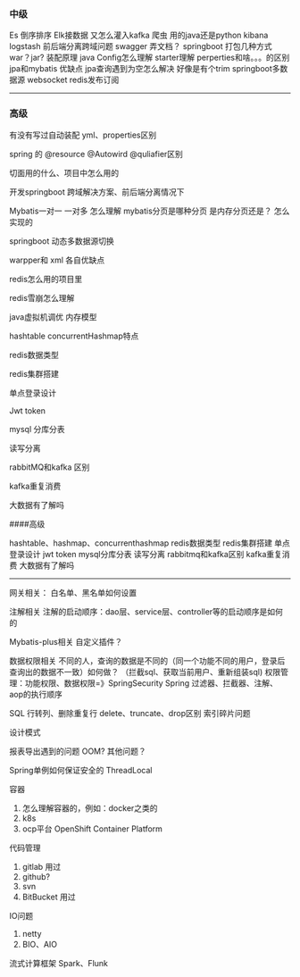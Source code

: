 ### 中级

Es 倒序排序
Elk接数据 又怎么灌入kafka
爬虫 用的java还是python
kibana logstash
前后端分离跨域问题
swagger 弄文档？
springboot
打包几种方式 war？jar?
装配原理
java Config怎么理解
starter理解
perperties和啥。。。的区别
jpa和mybatis 优缺点
jpa查询遇到为空怎么解决 好像是有个trim
springboot多数据源
websocket
redis发布订阅

---

### 高级

有没有写过自动装配
yml、properties区别

spring 的 @resource @Autowird @quliafier区别

 切面用的什么、项目中怎么用的


开发springboot 跨域解决方案、前后端分离情况下

Mybatis一对一 一对多 怎么理解
mybatis分页是哪种分页 是内存分页还是？ 怎么实现的



springboot 动态多数据源切换

 
warpper和 xml 各自优缺点




redis怎么用的项目里


redis雪崩怎么理解

 
java虚拟机调优 内存模型



 
hashtable concurrentHashmap特点


redis数据类型

 
redis集群搭建

 
单点登录设计

 
Jwt token

 
mysql 分库分表 


读写分离

 
rabbitMQ和kafka 区别

 
kafka重复消费

 
大数据有了解吗



####高级

hashtable、hashmap、concurrenthashmap
redis数据类型
redis集群搭建
单点登录设计
jwt token
mysql分库分表
读写分离
rabbitmq和kafka区别
kafka重复消费
大数据有了解吗

---------------------------------------------------------------------------------------


网关相关：
    白名单、黑名单如何设置

注解相关
    注解的启动顺序：dao层、service层、controller等的启动顺序是如何的

Mybatis-plus相关
    自定义插件？

数据权限相关
    不同的人，查询的数据是不同的（同一个功能不同的用户，登录后查询出的数据不一致）如何做？
    （拦截sql、获取当前用户、重新组装sql)
    权限管理：功能权限、数据权限=》SpringSecurity
Spring
过滤器、拦截器、注解、aop的执行顺序

SQL
行转列、删除重复行
delete、truncate、drop区别
索引碎片问题

设计模式


报表导出遇到的问题
OOM?
其他问题？

Spring单例如何保证安全的
ThreadLocal

容器
1. 怎么理解容器的，例如：docker之类的
2. k8s
3. ocp平台  OpenShift Container Platform

代码管理
1. gitlab       用过
2. github?
3. svn
4. BitBucket 用过



IO问题
1. netty
2. BIO、AIO

流式计算框架
Spark、Flunk